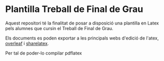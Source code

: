 # Plantilla Treball de Final de Grau

Aquest repositori té la finalitat de posar a disposició una plantilla en Latex pels alumnes que cursin el Treball de Final de Grau.

Els documents es poden exportar a les principals webs d'edició de l'atex, [overleaf](https://www.overleaf.com/) i [sharelatex](https://www.sharelatex.com/).

Per tal de poder-lo compilar pdflatex
